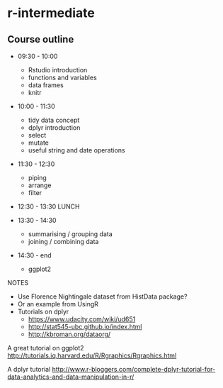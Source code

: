 # r-intermediate

## Course outline

- 09:30 - 10:00
    + Rstudio introduction
    + functions and variables
    + data frames
    + knitr
    
- 10:00 - 11:30
    + tidy data concept
    + dplyr introduction
    + select
    + mutate
    + useful string and date operations
- 11:30 - 12:30
    + piping
    + arrange
    + filter
- 12:30 - 13:30 LUNCH
- 13:30 - 14:30 
    + summarising / grouping data
    + joining / combining data
- 14:30 - end 
    + ggplot2


NOTES

- Use Florence Nightingale dataset from HistData package?
- Or an example from UsingR
- Tutorials on dplyr
    + https://www.udacity.com/wiki/ud651
    + http://stat545-ubc.github.io/index.html
    + http://kbroman.org/dataorg/

A great tutorial on ggplot2
http://tutorials.iq.harvard.edu/R/Rgraphics/Rgraphics.html

A dplyr tutorial
http://www.r-bloggers.com/complete-dplyr-tutorial-for-data-analytics-and-data-manipulation-in-r/